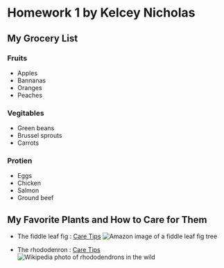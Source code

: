 # Homework 1 by Kelcey Nicholas
## My Grocery List
### Fruits
- Apples
- Bannanas
- Oranges
- Peaches
### Vegitables
- Green beans
- Brussel sprouts
- Carrots
### Protien
- Eggs
- Chicken
- Salmon
- Ground beef
## My Favorite Plants and How to Care for Them
- The fiddle leaf fig : [Care Tips](https://www.housebeautiful.com/lifestyle/gardening/a21753784/how-to-keep-fiddle-leaf-fig-plant-alive/?utm_source=google&utm_medium=cpc&utm_campaign=arb_ga_hbl_b2_md_dsa_hybd_mix_us_20399847068&gclid=EAIaIQobChMI_IyH1pbtgQMVETetBh04wAujEAAYAiAAEgKgAPD_BwE)
![Amazon image of a fiddle leaf fig tree](https://m.media-amazon.com/images/I/61-Cc9d+NPL._AC_UF894,1000_QL80_.jpg)

- The rhododenron :  [Care Tips](https://www.gardeningknowhow.com/ornamental/shrubs/rhododendron/rhododendron-care.htm)
![Wikipedia photo of rhododendrons in the wild](https://i0.wp.com/spokesman-recorder.com/wp-content/uploads/2022/04/feat_d67f0b77-03c1-4362-b679-72264fa5ffb3.jpg?fit=1024%2C576&ssl=1)












